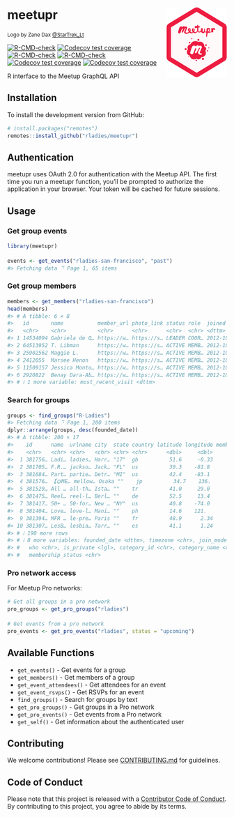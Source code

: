 
<!-- README.md is generated from README.Rmd. Please edit the Rmd file -->

# meetupr <img src="man/figures/logo.png" align="right" alt="Zane Dax @StarTrek_Lt" width="138.5" />

<small>Logo by Zane Dax
[@StarTrek_Lt](https://mobile.twitter.com/startrek_lt)</small>

<!-- badges: start -->

[![R-CMD-check](https://github.com/rladies/meetupr/actions/workflows/R-CMD-check.yaml/badge.svg)](https://github.com/rladies/meetupr/actions)
[![Codecov test
coverage](https://codecov.io/gh/rladies/meetupr/branch/master/graph/badge.svg)](https://codecov.io/gh/rladies/meetupr?branch=master)
[![R-CMD-check](https://github.com/drmowinckels/meetupr/actions/workflows/R-CMD-check.yaml/badge.svg)](https://github.com/drmowinckels/meetupr/actions/workflows/R-CMD-check.yaml)
[![R-CMD-check](https://github.com/rladies/meetupr/actions/workflows/R-CMD-check.yaml/badge.svg)](https://github.com/rladies/meetupr/actions/workflows/R-CMD-check.yaml)
[![Codecov test
coverage](https://codecov.io/gh/drmowinckels/meetupr/graph/badge.svg)](https://app.codecov.io/gh/drmowinckels/meetupr)
[![Codecov test
coverage](https://codecov.io/gh/rladies/meetupr/graph/badge.svg)](https://app.codecov.io/gh/rladies/meetupr)
<!-- badges: end -->

R interface to the Meetup GraphQL API

## Installation

To install the development version from GitHub:

``` r
# install.packages("remotes")
remotes::install_github("rladies/meetupr")
```

## Authentication

meetupr uses OAuth 2.0 for authentication with the Meetup API. The first
time you run a meetupr function, you’ll be prompted to authorize the
application in your browser. Your token will be cached for future
sessions.

## Usage

### Get group events

``` r
library(meetupr)

events <- get_events("rladies-san-francisco", "past")
#> Fetching data ⠙ Page 1, 65 items
```

### Get group members

``` r
members <- get_members("rladies-san-francisco")
head(members)
#> # A tibble: 6 × 8
#>   id       name           member_url photo_link status role  joined             
#>   <chr>    <chr>          <chr>      <chr>      <chr>  <chr> <dttm>             
#> 1 14534094 Gabriela de Q… https://w… https://s… LEADER COOR… 2012-10-01 12:28:21
#> 2 64513952 T. Libman      https://w… https://s… ACTIVE MEMB… 2012-10-01 14:04:47
#> 3 25902562 Maggie L.      https://w… https://s… ACTIVE MEMB… 2012-10-04 02:31:20
#> 4 2412055  Marsee Henon   https://w… https://s… ACTIVE MEMB… 2012-10-04 13:09:06
#> 5 11509157 Jessica Monto… https://w… https://s… ACTIVE MEMB… 2012-10-04 13:10:53
#> 6 2920822  Benay Dara-Ab… https://w… https://s… ACTIVE MEMB… 2012-10-04 13:12:18
#> # ℹ 1 more variable: most_recent_visit <dttm>
```

### Search for groups

``` r
groups <- find_groups("R-Ladies")
#> Fetching data ⠙ Page 1, 200 items
dplyr::arrange(groups, desc(founded_date))
#> # A tibble: 200 × 17
#>    id      name  urlname city  state country latitude longitude membership_count
#>    <chr>   <chr> <chr>   <chr> <chr> <chr>      <dbl>     <dbl>            <int>
#>  1 381756… Ladi… ladies… Harr… "17"  gb          51.6     -0.33                2
#>  2 381705… F.R.… jackso… Jack… "FL"  us          30.3    -81.8                29
#>  3 381684… Part… partie… Detr… "MI"  us          42.4    -83.1                 2
#>  4 381576… 【🌞ME… mellow… Osaka ""    jp          34.7    136.                 49
#>  5 381529… All … all-th… Ista… ""    tr          41.0     29.0                 5
#>  6 381475… Reel… reel-l… Berl… ""    de          52.5     13.4                49
#>  7 381417… 50+ … 50-for… New … "NY"  us          40.8    -74.0                17
#>  8 381404… Love… love-l… Mani… ""    ph          14.6    121.                 63
#>  9 381394… MFR … le-pre… Paris ""    fr          48.9      2.34               54
#> 10 381307… LesB… lesbia… Tarr… ""    es          41.1      1.24               34
#> # ℹ 190 more rows
#> # ℹ 8 more variables: founded_date <dttm>, timezone <chr>, join_mode <chr>,
#> #   who <chr>, is_private <lgl>, category_id <chr>, category_name <chr>,
#> #   membership_status <chr>
```

### Pro network access

For Meetup Pro networks:

``` r
# Get all groups in a pro network
pro_groups <- get_pro_groups("rladies")

# Get events from a pro network
pro_events <- get_pro_events("rladies", status = "upcoming")
```

## Available Functions

- `get_events()` - Get events for a group
- `get_members()` - Get members of a group  
- `get_event_attendees()` - Get attendees for an event
- `get_event_rsvps()` - Get RSVPs for an event
- `find_groups()` - Search for groups by text
- `get_pro_groups()` - Get groups in a Pro network
- `get_pro_events()` - Get events from a Pro network
- `get_self()` - Get information about the authenticated user

## Contributing

We welcome contributions! Please see [CONTRIBUTING.md](CONTRIBUTING.md)
for guidelines.

## Code of Conduct

Please note that this project is released with a [Contributor Code of
Conduct](https://github.com/rladies/.github/blob/master/CODE_OF_CONDUCT.md).
By contributing to this project, you agree to abide by its terms.
